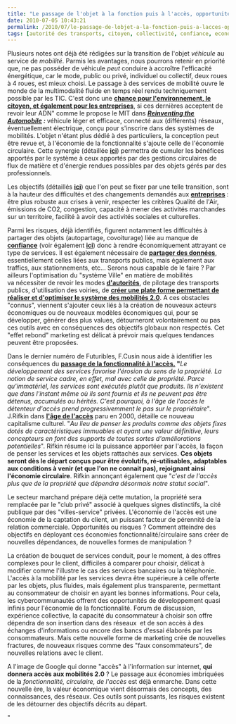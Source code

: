 ```yaml
---
title: "Le passage de l'objet à la fonction puis à l'accès, opportunités et risques"
date: 2010-07-05 10:43:21
permalink: /2010/07/le-passage-de-lobjet-a-la-fonction-puis-a-lacces-opportunites-et-risques.html
tags: [autorité des transports, citoyen, collectivité, confiance, economie circulaire, Efficacité énergétique, internet, partage de données, partage de la voirie, Service de mobilité]
---
```


<p>Plusieurs notes ont déjà été rédigées sur la transition de l'objet <em>véhicule</em> au service de <em>mobilité</em>. Parmis les avantages, nous pourrons retenir en priorité que, ne pas posséder de véhicule <em>peut</em> conduire à accroître l'efficacité énergétique, car le mode, public ou privé, individuel ou collectif, deux roues à 4 roues, est mieux choisi. Le passage à des services de mobilité ouvre le monde de la multimodalité fluide en temps réel rendu techniquement possible par les TIC. C'est donc une <strong><a href="https://gabrielplassat.github.io/transportsdufutur/2009/11/le-passage-de-lobjet-vehicule-aux-services-de-mobilite-une-chance.html" target="_blank">chance pour l'environnement, le citoyen, et également pour les entreprises</a></strong>, si ces dernières acceptent de revoir leur ADN" comme le propose le MIT dans <a href=""http://mitpress.mit.edu/catalog/item/default.asp?ttype=2&tid=12044"" target=""_blank""><strong><em>Reinventing the Automobile</em></strong></a><strong><em> : </em></strong>véhicule léger et efficace, connecté aux (différents) réseaux, éventuellement électrique, conçu pour s'inscrire dans des systèmes de mobilités. L'objet n'étant plus dédié à des particuliers, la conception peut être revue et, à l'économie de la fonctionnalité s'ajoute celle de l'économie circulaire. Cette synergie (détaillée <strong><a href="https://gabrielplassat.github.io/transportsdufutur/2010/06/le-vehicule-electrique-le-service-et-leconomie-circulaire.html"" target=""_blank"">ici</a></strong>) permettra de cumuler les bénéfices apportés par le système à ceux apportés par des gestions circulaires de flux de matière et d'énergie rendues possibles par des objets gérés par des professionnels. </p> <p>Les objectifs (détaillés <strong><a href="https://gabrielplassat.github.io/transportsdufutur/2009/11/pour-une-mobilite-plus-robuste-aux-crises-a-venir.html"" target=""_blank"">ici</a></strong>) que l'on peut se fixer par une telle transition, sont à la hauteur des difficultés et des changements demandés aux <a href="https://gabrielplassat.github.io/transportsdufutur/2010/04/metanote-tdf-5-les-entreprises.html"" target=""_blank""><strong>entreprises</strong></a><strong> </strong>: être plus robuste aux crises à venir, respecter les critères Qualité de l'Air, émissions de CO2, congestion, capacité à mener des activités marchandes sur un territoire, facilité à avoir des activités sociales et culturelles.</p> <p>Parmi les risques, déjà identifiés, figurent notamment les difficultés à partager des objets (autopartage, covoiturage) liée au manque de <a href="https://gabrielplassat.github.io/transportsdufutur/2010/03/parce-que-la-confiance-est-essentielle.html"" target=""_blank""><strong>confiance</strong></a> (voir également <strong><a href="https://gabrielplassat.github.io/transportsdufutur/2010/01/la-puissance-des-reseaux-seratelle-suffisante.html"" target=""_blank"">ici</a></strong>) donc à rendre économiquement attrayant ce type de services. Il est également nécessaire de <strong><a href="https://gabrielplassat.github.io/transportsdufutur/2010/01/open-air-government.html"" target=""_blank"">partager des données</a></strong>, essentiellement celles liées aux transports publics, mais également aux traffics, aux stationnements, etc... Serons nous capable de le faire ? Par ailleurs l'optimisation du "système Ville" en matière de mobilités va nécessiter de revoir les modes <strong><a href="https://gabrielplassat.github.io/transportsdufutur/2009/11/autorite-des-transports-vers-une-revolution.html"" target=""_blank"">d'autorités</a></strong>, de pilotage des transports publics, d'utilisation des voiries, de <strong><a href="https://gabrielplassat.github.io/transportsdufutur/2010/06/metanote-tdf-6-quelle-plate-forme-pour-concevoir-et-realiser-le-premier-systeme-de-mobilite-20.html"" target=""_blank"">créer une plate forme permettant de réaliser et d'optimiser le système des mobilités 2.0</a></strong>. A ces obstacles "connus", viennent s'ajouter ceux liés à la création de nouveaux acteurs économiques ou de nouveaux modèles économiques qui, pour se développer, générer des plus values, détourneront volontairement ou pas ces outils avec en conséquences des objectifs globaux non respectés. Cet "effet rebond" marketing est délicat à prévoir mais quelques tendances peuvent être proposées.</p> <p> </p>  <!--more-->  <p>Dans le dernier numéro de Futuribles, F.Cusin nous aide à identifier les conséquences du <a href=""http://www.futuribles-revue.com/index.php?option=com_article&access=standard&Itemid=129&url=/articles/futur/abs/2010/02/futur_2010_360_5/futur_2010_360_5.html"" target=""_blank""><strong>passage de la fonctionnalité à l'accès.</strong></a><strong> "</strong><em>Le développement des services favorise l'érosion du sens de la propriété. La notion de service cadre, en effet, mal avec celle de propriété. Parce qu'immatériel, les services sont exécutés plutôt que produits. Ils n'existent que dans l'instant même où ils sont fournis et ils ne peuvent pas être détenus, accumulés ou hérités. C'est pourquoi, à l'âge de l'accès le détenteur d'accès prend progressivemment le pas sur le propriétaire</em>". J.Rifkin dans <strong><a href=""http://www.amazon.fr/L%C3%A2ge-lacc%C3%A8s-nouvelle-culture-capitalisme/dp/2707146080"" target=""_blank"">l'âge de l'accès</a></strong> paru en 2000, détaille ce nouveau capitalisme culturel. "<em>Au lieu de penser les produits comme des objets fixes dotés de caractéristiques immuables et ayant une valeur définitive, leurs concepteurs en font des supports de toutes sortes d'améliorations potentielles</em>". Rifkin résume ici la puissance apportéer par l'accès, la façon de penser les services et les objets rattachés aux services. <strong>Ces objets seront dès le départ conçus pour être évolutifs, ré-utilisables, adaptables aux conditions à venir (et que l'on ne connait pas), rejoignant ainsi l'économie circulaire</strong>. Rifkin annonçant également que "<em>c'est de l'accès plus que de la propriété que dépendra désormais notre statut social</em>".</p> <p>Le secteur marchand prépare déjà cette mutation, la propriété sera remplacée par le "club privé" associé à quelques signes distinctifs, la cité publique par des "villes-service" privées. L'économie de l'accès est une économie de la captation du client, un puissant facteur de pérennité de la relation commerciale. Opportunités ou risques ? Comment atteindre des objectifs en déployant ces économies fonctionnalité/circulaire sans créer de nouvelles dépendances, de nouvelles formes de manipulation ? </p> <p>La création de bouquet de services conduit, pour le moment, à des offres complexes pour le client, difficiles à comparer pour choisir, délicat à modifier comme l'illustre le cas des services bancaires ou la téléphonie. L'accès à la mobilité par les services devra être supérieure à celle offerte par les objets, plus fluides, mais également plus transparente, permettant au consommateur de choisir en ayant les bonnes informations. Pour cela, les cybercommunautés offrent des opportunités de développement quasi infinis pour l'économie de la fonctionnalité. Forum de discussion, expérience collective, la capacité du consommateur à choisir son offre dépendra de son insertion dans des réseaux  et de son accès à des échanges d'informations ou encore des bancs d'essai élaborés par les consommateurs. Mais cette nouvelle forme de marketing crée de nouvelles fractures, de nouveaux risques comme des "faux consommateurs", de nouvelles relations avec le client.</p> <p>A l'image de Google qui donne "accès" à l'information sur internet, <strong>qui donnera accès aux mobilités 2.0</strong> ? Le passage aux économies imbriquées de la <em>fonctionnalité, circulaire, de l'accès</em> est déjà enmarche. Dans cette nouvelle ère, la valeur économique vient désormais des concepts, des connaissances, des réseaux. Ces outils sont puissants, les risques existent de les détourner des objectifs décrits au départ.</p>"
